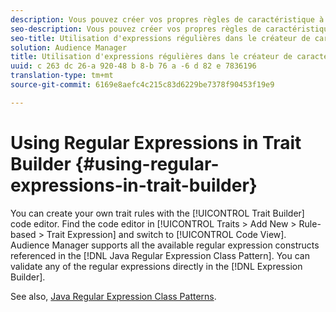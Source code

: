 ```yaml
---
description: Vous pouvez créer vos propres règles de caractéristique à l'aide de l'éditeur de code Créateur de caractéristiques. Recherchez l'éditeur de code dans Caractéristiques > Ajouter > Basé sur des règles > Expression de caractéristique et passez en mode Code. Audience Manager prend en charge tous les éléments d'expression régulière disponibles référencés dans le modèle de classe d'expression Java Regular. Vous pouvez valider n'importe quelle expression régulière directement dans le Générateur d'expression.
seo-description: Vous pouvez créer vos propres règles de caractéristique à l'aide de l'éditeur de code Créateur de caractéristiques. Recherchez l'éditeur de code dans Caractéristiques > Ajouter > Basé sur des règles > Expression de caractéristique et passez en mode Code. Audience Manager prend en charge tous les éléments d'expression régulière disponibles référencés dans le modèle de classe d'expression Java Regular. Vous pouvez valider n'importe quelle expression régulière directement dans le Générateur d'expression.
seo-title: Utilisation d'expressions régulières dans le créateur de caractéristiques
solution: Audience Manager
title: Utilisation d'expressions régulières dans le créateur de caractéristiques
uuid: c 263 dc 26-a 920-48 b 8-b 76 a -6 d 82 e 7836196
translation-type: tm+mt
source-git-commit: 6169e8aefc4c215c83d6229be7378f90453f19e9

---
```



# Using Regular Expressions in Trait Builder {#using-regular-expressions-in-trait-builder}

You can create your own trait rules with the [!UICONTROL Trait Builder] code editor. Find the code editor in [!UICONTROL Traits > Add New > Rule-based > Trait Expression] and switch to [!UICONTROL Code View]. Audience Manager supports all the available regular expression constructs referenced in the [!DNL Java Regular Expression Class Pattern]. You can validate any of the regular expressions directly in the [!DNL Expression Builder].

See also, [Java Regular Expression Class Patterns](https://docs.oracle.com/javase/7/docs/api/java/util/regex/Pattern.html).